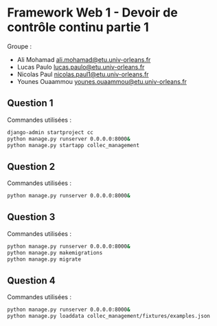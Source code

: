# Framework Web 1 - Devoir de contrôle continu partie 1

Groupe :
* Ali Mohamad <ali.mohamad@etu.univ-orleans.fr>
* Lucas Paulo <lucas.paulo@etu.univ-orleans.fr>
* Nicolas Paul <nicolas.paul1@etu.univ-orleans.fr>
* Younes Ouaammou <younes.ouaammou@etu.univ-orleans.fr>

## Question 1

Commandes utilisées :

```bash
django-admin startproject cc
python manage.py runserver 0.0.0.0:8000&
python manage.py startapp collec_management
```

## Question 2

Commandes utilisées :

```bash
python manage.py runserver 0.0.0.0:8000&
```

## Question 3

Commandes utilisées :

```bash
python manage.py runserver 0.0.0.0:8000&
python manage.py makemigrations
python manage.py migrate
```

## Question 4

Commandes utilisées :

```bash
python manage.py runserver 0.0.0.0:8000&
python manage.py loaddata collec_management/fixtures/examples.json
```
